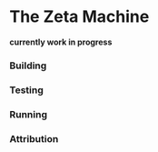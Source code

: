 # The Zeta Machine

**currently work in progress**

### Building

### Testing

### Running

### Attribution
